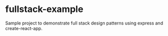 # fullstack-example

Sample project to demonstrate full stack design patterns using express and create-react-app.
